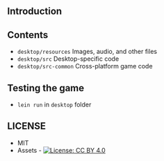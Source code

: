 ## Introduction


## Contents

* `desktop/resources` Images, audio, and other files
* `desktop/src` Desktop-specific code
* `desktop/src-common` Cross-platform game code

## Testing the game

* `lein run` in `desktop` folder

## LICENSE

* MIT
* Assets - [![License: CC BY 4.0](https://licensebuttons.net/l/by/4.0/80x15.png)](https://creativecommons.org/licenses/by/4.0/)
